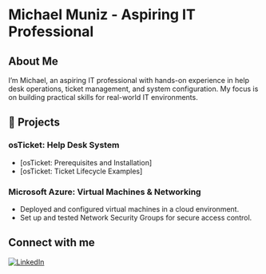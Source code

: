 # Michael Muniz - Aspiring IT Professional

## About Me

I’m Michael, an aspiring IT professional with hands-on experience in help desk operations, ticket management, and system configuration. My focus is on building practical skills for real-world IT environments.

## 🚀 Projects

### osTicket: Help Desk System
- [osTicket: Prerequisites and Installation]
- [osTicket: Ticket Lifecycle Examples]

### Microsoft Azure: Virtual Machines & Networking
- Deployed and configured virtual machines in a cloud environment.
- Set up and tested Network Security Groups for secure access control.

## Connect with me

[![LinkedIn](https://img.shields.io/badge/LinkedIn-Connect-blue?logo=linkedin&style=flat-square)](https://www.linkedin.com/in/michaelmuniz/)
